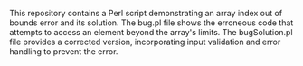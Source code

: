 This repository contains a Perl script demonstrating an array index out of bounds error and its solution. The bug.pl file shows the erroneous code that attempts to access an element beyond the array's limits.  The bugSolution.pl file provides a corrected version, incorporating input validation and error handling to prevent the error.